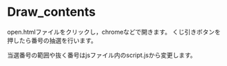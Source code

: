 # Draw_contents

open.htmlファイルをクリックし，chromeなどで開きます。
くじ引きボタンを押したら番号の抽選を行います。

当選番号の範囲や抜く番号はjsファイル内のscript.jsから変更します。
